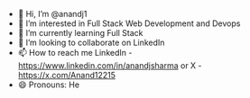 - 👋 Hi, I’m @anandj1
- 👀 I’m interested in Full Stack Web Development and Devops
- 🌱 I’m currently learning Full Stack 
- 💞️ I’m looking to collaborate on LinkedIn
- 📫 How to reach me LinkedIn - https://www.linkedin.com/in/anandjsharma or X - https://x.com/Anand12215
- 😄 Pronouns: He

<!---
anandj1/anandj1 is a ✨ special ✨ repository because its `README.md` (this file) appears on your GitHub profile.
You can click the Preview link to take a look at your changes.
--->
